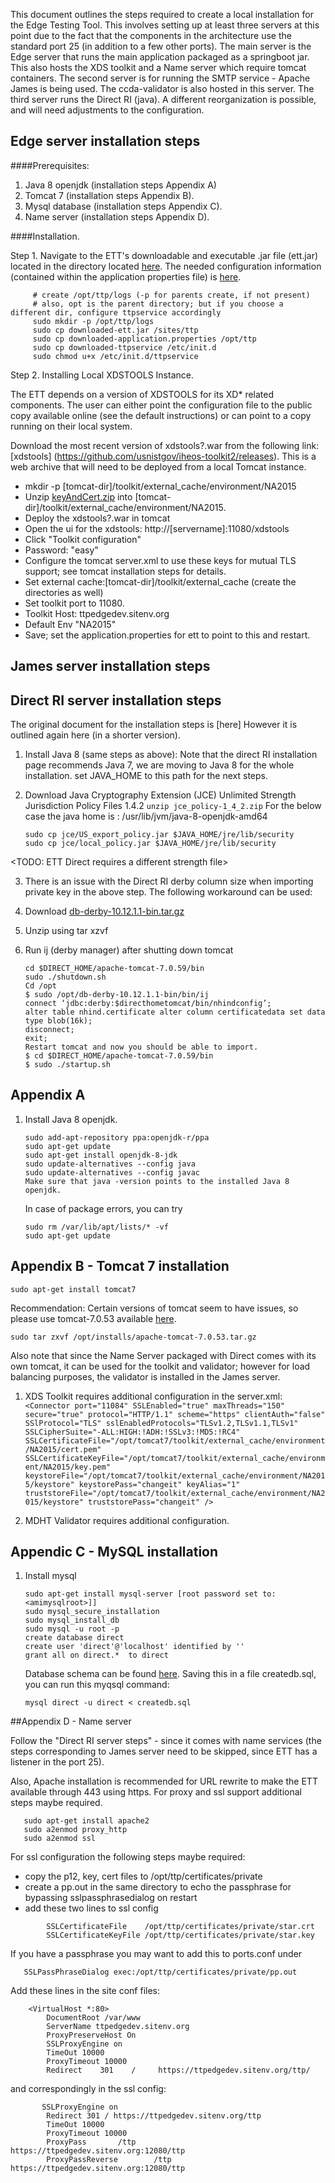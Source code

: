 This document outlines the steps required to create a local installation for the Edge Testing Tool.
This involves setting up at least three servers at this point due to the fact that the components in the architecture
use the standard port 25 (in addition to a few other ports). The main server is the Edge server that runs the main application packaged as a springboot jar. This also hosts the XDS toolkit and a Name server which require tomcat containers. The second server is for running the SMTP service - Apache James is being used. The ccda-validator is also hosted in this server. The third server runs the Direct RI (java). A different reorganization is possible, and will need adjustments to the configuration. 

## Edge server installation steps
####Prerequisites:
1. Java 8 openjdk (installation steps Appendix A)
2. Tomcat 7 (installation steps Appendix B).
3. Mysql database (installation steps Appendix C).
4. Name server (installation steps Appendix D).

####Installation.

Step 1. Navigate to the ETT's downloadable and executable .jar file (ett.jar) located in the directory located [here](https://github.com/siteadmin/ett/releases). The needed configuration information (contained within the application properties file) is [here](https://github.com/siteadmin/ett/blob/resources/installation-resources/application.properties).

```
     # create /opt/ttp/logs (-p for parents create, if not present)
     # also, opt is the parent directory; but if you choose a different dir, configure ttpservice accordingly
     sudo mkdir -p /opt/ttp/logs
     sudo cp downloaded-ett.jar /sites/ttp
     sudo cp downloaded-application.properties /opt/ttp
     sudo cp downloaded-ttpservice /etc/init.d    
     sudo chmod u+x /etc/init.d/ttpservice
```

Step 2. Installing Local XDSTOOLS Instance.

The ETT depends on a version of XDSTOOLS for its XD* related components.  The user can either point the configuration file to the public copy available online (see the default instructions) or can point to a copy running on their local system.

Download the most recent version of xdstools?.war from the following link:
[xdstools] (https://github.com/usnistgov/iheos-toolkit2/releases). This is a web archive that will need to be deployed from a local Tomcat instance.  
 * mkdir -p [tomcat-dir]/toolkit/external_cache/environment/NA2015
 * Unzip [keyAndCert.zip](https://github.com/siteadmin/ett/blob/resources/certificates/common/xdr-tls/keyAndCert.zip) into [tomcat-dir]/toolkit/external_cache/environment/NA2015.
 * Deploy the xdstools?.war in tomcat 
 * Open the ui for the xdstools: http://[servername]:11080/xdstools 
 * Click "Toolkit configuration"
 * Password: "easy"
 * Configure the tomcat server.xml to use these keys for mutual TLS support; see tomcat installation steps for details.
 * Set external cache:[tomcat-dir]/toolkit/external_cache (create the directories as well)
 * Set toolkit port to 11080.
 * Toolkit Host: ttpedgedev.sitenv.org
 * Default Env "NA2015"
 * Save; set the application.properties for ett to point to this and restart.
 


## James server installation steps
## Direct RI server installation steps
The original document for the installation steps is [here]
However it is outlined again here (in a shorter version).
1. Install Java 8 (same steps as above): Note that the direct RI installation page recommends Java 7, we are moving to Java 8 for the whole installation. set JAVA_HOME to this path for the next steps.

2. Download Java Cryptography Extension (JCE) Unlimited Strength Jurisdiction Policy Files 1.4.2
    `unzip jce_policy-1_4_2.zip`
For the below case the java home is : /usr/lib/jvm/java-8-openjdk-amd64

     ```
     sudo cp jce/US_export_policy.jar $JAVA_HOME/jre/lib/security
     sudo cp jce/local_policy.jar $JAVA_HOME/jre/lib/security
     ```
<TODO: ETT Direct requires a different strength file>

3. There is an issue with the Direct RI derby column size when importing private key in the above step. The following workaround can be used:


1. Download  [db-derby-10.12.1.1-bin.tar.gz](http://apache.cs.utah.edu//db/derby/db-derby-10.12.1.1/db-derby-10.12.1.1-bin.tar.gz)
2. Unzip using tar xzvf 
3. Run ij (derby manager) after shutting down tomcat

     ```
     cd $DIRECT_HOME/apache-tomcat-7.0.59/bin
     sudo ./shutdown.sh
     Cd /opt
     $ sudo /opt/db-derby-10.12.1.1-bin/bin/ij
     connect ‘jdbc:derby:$directhometomcat/bin/nhindconfig’;
     alter table nhind.certificate alter column certificatedata set data type blob(16k);
     disconnect;
     exit;
     Restart tomcat and now you should be able to import.
     $ cd $DIRECT_HOME/apache-tomcat-7.0.59/bin
     $ sudo ./startup.sh
     ```



## Appendix A
1. Install Java 8 openjdk.

    ```
    sudo add-apt-repository ppa:openjdk-r/ppa
    sudo apt-get update
    sudo apt-get install openjdk-8-jdk
    sudo update-alternatives --config java
    sudo update-alternatives --config javac
    Make sure that java -version points to the installed Java 8 openjdk.
    ```
    In case of package errors, you can try
    ```
    sudo rm /var/lib/apt/lists/* -vf
    sudo apt-get update
    ```

## Appendix B - Tomcat 7 installation

    sudo apt-get install tomcat7


Recommendation: Certain versions of tomcat seem to have issues, so please use tomcat-7.0.53 available [here](https://github.com/siteadmin/ett/blob/resources/installation-resources/tomcat7/apache-tomcat-7.0.53.tar.gz).

    sudo tar zxvf /opt/installs/apache-tomcat-7.0.53.tar.gz

Also note that since the Name Server packaged with Direct comes with its own tomcat, it can be used for the toolkit 
and validator; however for load balancing purposes, the validator is installed in the James server.

1. XDS Toolkit requires additional configuration in the server.xml:
       ```
       <Connector port="11084"
                SSLEnabled="true"
                maxThreads="150"
                secure="true"
                protocol="HTTP/1.1"
                scheme="https"
                clientAuth="false"
                SSlProtocol="TLS" sslEnabledProtocols="TLSv1.2,TLSv1.1,TLSv1"
                SSLCipherSuite="-ALL:HIGH:!ADH:!SSLv3:!MD5:!RC4"
                SSLCertificateFile="/opt/tomcat7/toolkit/external_cache/environment/NA2015/cert.pem"
                SSLCertificateKeyFile="/opt/tomcat7/toolkit/external_cache/environment/NA2015/key.pem"
                keystoreFile="/opt/tomcat7/toolkit/external_cache/environment/NA2015/keystore"
                keystorePass="changeit"
                keyAlias="1"
                truststoreFile="/opt/tomcat7/toolkit/external_cache/environment/NA2015/keystore"
                truststorePass="changeit"
                />
       ```

2. MDHT Validator requires additional configuration.


## Appendic C - MySQL installation

1. Install mysql

     ```
     sudo apt-get install mysql-server [root password set to: <amimysqlroot>]]
     sudo mysql_secure_installation
     sudo mysql_install_db
     sudo mysql -u root -p 
     create database direct
     create user 'direct'@'localhost' identified by ''
     grant all on direct.*  to direct
     ```
  
     Database schema can be found [here](https://github.com/edge-tool/ett/wiki/Database-Schema). Saving this in a file createdb.sql, you can run this myqsql command:

    `mysql direct -u direct < createdb.sql`


##Appendix D - Name server

Follow the "Direct RI server steps" - since it comes with name services (the steps corresponding to James server
need to be skipped, since ETT has a listener in the port 25).

Also, Apache installation is recommended for URL rewrite to make the ETT available
through 443 using https. For proxy and ssl support additional steps maybe required.

```
   sudo apt-get install apache2
   sudo a2enmod proxy_http
   sudo a2enmod ssl
```

   For ssl configuration the following steps maybe required:
   - copy the p12, key, cert files to /opt/ttp/certificates/private
   - create a pp.out in the same directory to echo the passphrase for bypassing sslpassphrasedialog on restart
   - add these two lines to ssl config     
```
        SSLCertificateFile    /opt/ttp/certificates/private/star.crt
        SSLCertificateKeyFile /opt/ttp/certificates/private/star.key
```


   If you have a passphrase you may want to add this to ports.conf under <IfModule mod_ssl.c>

```
   SSLPassPhraseDialog exec:/opt/ttp/certificates/private/pp.out
```

   Add these lines in the site conf files:
```
    <VirtualHost *:80>
        DocumentRoot /var/www
        ServerName ttpedgedev.sitenv.org
        ProxyPreserveHost On
        SSLProxyEngine on
        TimeOut 10000
        ProxyTimeout 10000
        Redirect    301    /     https://ttpedgedev.sitenv.org/ttp/
```

   and correspondingly in the ssl config:
```
       SSLProxyEngine on
        Redirect 301 / https://ttpedgedev.sitenv.org/ttp
        TimeOut 10000
        ProxyTimeout 10000
        ProxyPass       /ttp    https://ttpedgedev.sitenv.org:12080/ttp
        ProxyPassReverse        /ttp    https://ttpedgedev.sitenv.org:12080/ttp
```
